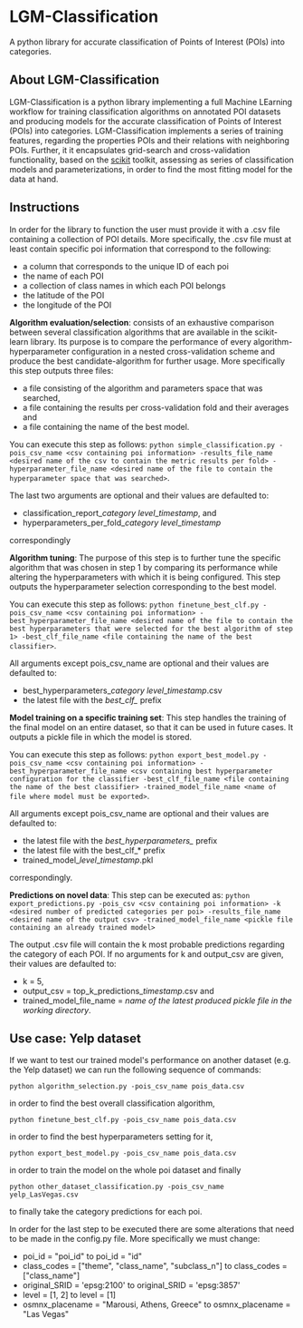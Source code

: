# LGM-Classification
A python library for accurate classification of Points of Interest (POIs) into categories.

## About LGM-Classification
LGM-Classification is a python library implementing a full Machine LEarning workflow for training classification algorithms on annotated POI datasets and producing models for the accurate classification of Points of Interest (POIs) into categories. LGM-Classification implements a series of training features, regarding the properties POIs and their relations with neighboring POIs. Further, it it encapsulates grid-search and cross-validation functionality, based on the [scikit](https://scikit-learn.org/) toolkit, assessing as series of classification models and parameterizations, in order to find the most fitting model for the data at hand.

## Instructions
In order for the library to function the user must provide it with a .csv file containing a collection of POI details. More specifically, the .csv file must at least contain specific poi information that correspond to the following:

- a column that corresponds to the unique ID of each poi
- the name of each POI
- a collection of class names in which each POI belongs
- the latitude of the POI
- the longitude of the POI

**Algorithm evaluation/selection**: consists of an exhaustive comparison between several classification algorithms that are available in the scikit-learn library. Its purpose is to
compare the performance of every algorithm-hyperparameter configuration in a nested cross-validation scheme and produce the best candidate-algorithm for further usage. More specifically this step outputs three files: 

* a file consisting of the algorithm and parameters space that was searched, 
* a file containing the results per cross-validation fold and their averages and 
* a file containing the name of the best model.

You can execute this step as follows: ```python simple_classification.py -pois_csv_name <csv containing poi information> -results_file_name <desired name of the csv to contain the metric results per fold> -hyperparameter_file_name <desired name of the file to contain the hyperparameter space that was searched>```.

The last two arguments are optional and their values are defaulted to:
* classification_report_*category level*_*timestamp*, and 
* hyperparameters_per_fold_*category level*_*timestamp*

correspondingly

**Algorithm tuning**: The purpose of this step is to further tune the specific algorithm that was chosen in step 1 by comparing its performance while altering the hyperparameters with which it is being configured. This step outputs the hyperparameter selection corresponding to the best model.

You can execute this step as follows: ```python finetune_best_clf.py -pois_csv_name <csv containing poi information> -best_hyperparameter_file_name <desired name of the file to contain the best hyperparameters that were selected for the best algorithm of step 1> -best_clf_file_name <file containing the name of the best classifier>```.

All arguments except pois_csv_name are optional and their values are defaulted to:

* best_hyperparameters_*category level*_*timestamp*.csv
* the latest file with the *best_clf_* prefix

**Model training on a specific training set**: This step handles the training of the final model on an entire dataset, so that it can be used in future cases. It outputs a pickle file in which the model is stored.

You can execute this step as follows: ```python export_best_model.py -pois_csv_name <csv containing poi information> -best_hyperparameter_file_name <csv containing best hyperparameter configuration for the classifier -best_clf_file_name <file containing the name of the best classifier> -trained_model_file_name <name of file where model must be exported>```.

All arguments except pois_csv_name are optional and their values are defaulted to:

* the latest file with the *best_hyperparameters_* prefix
* the latest file with the best_clf_* prefix
* trained_model_*level*_*timestamp*.pkl

correspondingly.

**Predictions on novel data**: This step can be executed as: ```python export_predictions.py -pois_csv <csv containing poi information> -k <desired number of predicted categories per poi> -results_file_name <desired name of the output csv> -trained_model_file_name <pickle file containing an already trained model>```

The output .csv file will contain the k most probable predictions regarding the category of each POI. If no arguments for k and output_csv are given, their values are defaulted to:
* k = 5, 
* output_csv = top_k_predictions_*timestamp*.csv and 
* trained_model_file_name = *name of the latest produced pickle file in the working directory*.

## Use case: Yelp dataset

If we want to test our trained model's performance on another dataset (e.g. the Yelp dataset) we can run the following sequence of commands:

```python algorithm_selection.py -pois_csv_name pois_data.csv```

in order to find the best overall classification algorithm,

```python finetune_best_clf.py -pois_csv_name pois_data.csv```

in order to find the best hyperparameters setting for it,

```python export_best_model.py -pois_csv_name pois_data.csv```

in order to train the model on the whole poi dataset and finally

```python other_dataset_classification.py -pois_csv_name yelp_LasVegas.csv```

to finally take the category predictions for each poi.

In order for the last step to be executed there are some alterations that need to be made in the config.py file. More specifically we must change:

* poi_id = "poi_id" to poi_id = "id"
* class_codes = ["theme", "class_name", "subclass_n"] to class_codes = ["class_name"]
* original_SRID = 'epsg:2100' to original_SRID = 'epsg:3857'
* level = [1, 2] to level = [1]
* osmnx_placename = "Marousi, Athens, Greece" to osmnx_placename = "Las Vegas"
